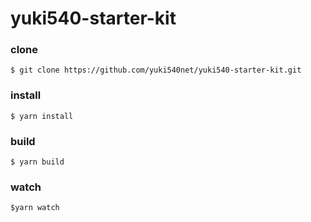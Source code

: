 # yuki540-starter-kit

### clone
```
$ git clone https://github.com/yuki540net/yuki540-starter-kit.git
```

### install
```
$ yarn install
```

### build
```
$ yarn build
```

### watch
```
$yarn watch
```
